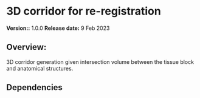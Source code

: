 # 3D corridor for re-registration

**Version::** 1.0.0
**Release date:** 9 Feb 2023

## Overview:
3D corridor generation given intersection volume between the tissue block and anatomical structures.

## Dependencies



